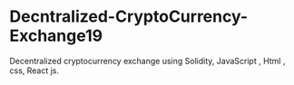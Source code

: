 # Decntralized-CryptoCurrency-Exchange19
Decentralized cryptocurrency exchange using 
Solidity, JavaScript , Html , css, React js.
